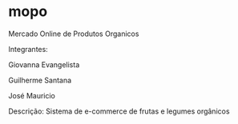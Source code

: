 # mopo
Mercado Online de Produtos Organicos

Integrantes:

Giovanna Evangelista

Guilherme Santana

José Mauricio

Descrição:
Sistema de e-commerce de frutas e legumes orgânicos